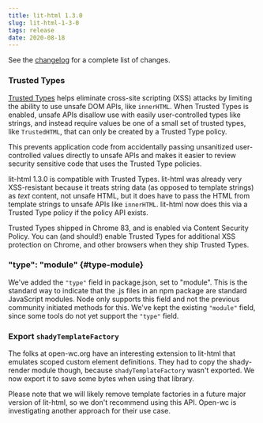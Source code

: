 ```yaml
---
title: lit-html 1.3.0
slug: lit-html-1-3-0
tags: release
date: 2020-08-18
---
```


See the [changelog](https://github.com/lit/lit/blob/master/CHANGELOG.md) for a complete list of changes.

### Trusted Types

[Trusted Types](https://web.dev/trusted-types/) helps eliminate cross-site scripting (XSS) attacks by limiting the ability to use unsafe DOM APIs, like `innerHTML`. When Trusted Types is enabled, unsafe APIs disallow use with easily user-controlled types like strings, and instead require values be one of a small set of trusted types, like `TrustedHTML`, that can only be created by a Trusted Type policy.

This prevents application code from accidentally passing unsanitized user-controlled values directly to unsafe APIs and makes it easier to review security sensitive code that uses the Trusted Type policies.

lit-html 1.3.0 is compatible with Trusted Types. lit-html was already very XSS-resistant because it treats string data (as opposed to template strings) as _text_ content, not unsafe HTML, but it does have to pass the HTML from template strings to unsafe APIs like `innerHTML`. lit-html now does this via a Trusted Type policy if the policy API exists.

Trusted Types shipped in Chrome 83, and is enabled via Content Security Policy. You can (and should!) enable Trusted Types for additional XSS protection on Chrome, and other browsers when they ship Trusted Types.

### "type": "module" {#type-module}

We've added the `"type"` field in package.json, set to "module". This is the standard way to indicate that the .js files in an npm package are standard JavaScript modules. Node only supports this field and not the previous community initiated methods for this. We've kept the existing `"module"` field, since some tools do not yet support the `"type"` field.

### Export `shadyTemplateFactory`

The folks at open-wc.org have an interesting extension to lit-html that emulates scoped custom element definitions. They had to copy the shady-render module though, because `shadyTemplateFactory` wasn't exported. We now export it to save some bytes when using that library.

Please note that we will likely remove template factories in a future major version of lit-html, so we don't recommend using this API. Open-wc is investigating another approach for their use case.
